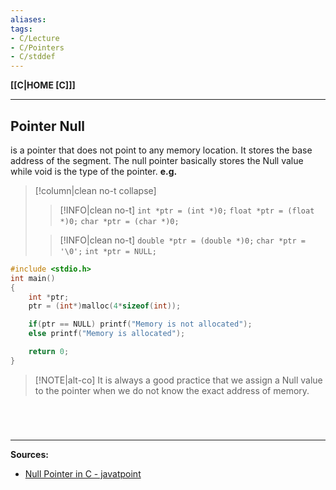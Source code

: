 ```yaml
---
aliases:
tags:
- C/Lecture
- C/Pointers
- C/stddef
---
```

**[[C|HOME [C]]]**

---
## Pointer Null
is a pointer that does not point to any memory location. It stores the base address of the segment. The null pointer basically stores the Null value while void is the type of the pointer.
**e.g.**
>[!column|clean no-t collapse]
>>[!INFO|clean no-t]
>> `int *ptr = (int *)0;`
>> `float *ptr = (float *)0;`
>> `char *ptr = (char *)0;`
>
>>[!INFO|clean no-t]
>> `double *ptr = (double *)0;`
>> `char *ptr = '\0';`
>> `int *ptr = NULL;`

```C
#include <stdio.h>
int main()
{
    int *ptr;
    ptr = (int*)malloc(4*sizeof(int));

    if(ptr == NULL) printf("Memory is not allocated");
    else printf("Memory is allocated");

    return 0;
}
```

>[!NOTE|alt-co] It is always a good practice that we assign a Null value to the pointer when we do not know the exact address of memory.

<br>

# 
---
**Sources:**
- [Null Pointer in C - javatpoint](https://www.javatpoint.com/null-pointer-in-c)
